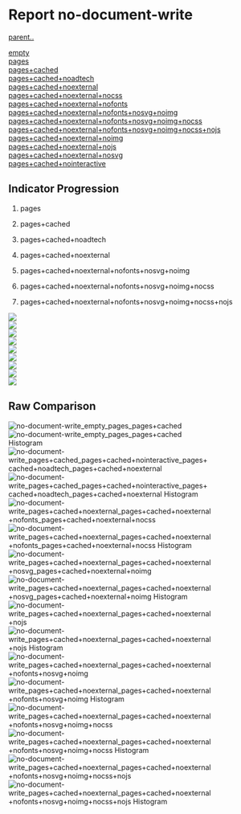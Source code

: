 # Report no-document-write

[parent..](./..)  

[empty](./empty/)  
[pages](./pages/)  
[pages+cached](./pages+cached/)  
[pages+cached+noadtech](./pages+cached+noadtech/)  
[pages+cached+noexternal](./pages+cached+noexternal/)  
[pages+cached+noexternal+nocss](./pages+cached+noexternal+nocss/)  
[pages+cached+noexternal+nofonts](./pages+cached+noexternal+nofonts/)  
[pages+cached+noexternal+nofonts+nosvg+noimg](./pages+cached+noexternal+nofonts+nosvg+noimg/)  
[pages+cached+noexternal+nofonts+nosvg+noimg+nocss](./pages+cached+noexternal+nofonts+nosvg+noimg+nocss/)  
[pages+cached+noexternal+nofonts+nosvg+noimg+nocss+nojs](./pages+cached+noexternal+nofonts+nosvg+noimg+nocss+nojs/)  
[pages+cached+noexternal+noimg](./pages+cached+noexternal+noimg/)  
[pages+cached+noexternal+nojs](./pages+cached+noexternal+nojs/)  
[pages+cached+noexternal+nosvg](./pages+cached+noexternal+nosvg/)  
[pages+cached+nointeractive](./pages+cached+nointeractive/)  

## Indicator Progression

1. pages

2. pages+cached

3. pages+cached+noadtech

4. pages+cached+noexternal

5. pages+cached+noexternal+nofonts+nosvg+noimg

6. pages+cached+noexternal+nofonts+nosvg+noimg+nocss

7. pages+cached+noexternal+nofonts+nosvg+noimg+nocss+nojs



![](./progession_score:mean_score:median.png)  
![](./progession_mean_median.png)  
![](./progession_min_max.png)  
![](./progession_range_p90range.png)  
![](./progession_stddev_p90stddev_skewness.png)  
![](./progession_eccentricity_p90eccentricity.png)  
![](./progession_quanta_p90quanta.png)  
![](./progession_quantaRatio_p90quantaRatio.png)  
![](./progession_outlandishness.png)  

## Raw Comparison

![no-document-write_empty_pages_pages+cached](./no-document-write_empty_pages_pages+cached.png)  
![no-document-write_empty_pages_pages+cached Histogram](./no-document-write_empty_pages_pages+cached+hist.png)  
![no-document-write_pages+cached_pages+cached+nointeractive_pages+cached+noadtech_pages+cached+noexternal](./no-document-write_pages+cached_pages+cached+nointeractive_pages+cached+noadtech_pages+cached+noexternal.png)  
![no-document-write_pages+cached_pages+cached+nointeractive_pages+cached+noadtech_pages+cached+noexternal Histogram](./no-document-write_pages+cached_pages+cached+nointeractive_pages+cached+noadtech_pages+cached+noexternal+hist.png)  
![no-document-write_pages+cached+noexternal_pages+cached+noexternal+nofonts_pages+cached+noexternal+nocss](./no-document-write_pages+cached+noexternal_pages+cached+noexternal+nofonts_pages+cached+noexternal+nocss.png)  
![no-document-write_pages+cached+noexternal_pages+cached+noexternal+nofonts_pages+cached+noexternal+nocss Histogram](./no-document-write_pages+cached+noexternal_pages+cached+noexternal+nofonts_pages+cached+noexternal+nocss+hist.png)  
![no-document-write_pages+cached+noexternal_pages+cached+noexternal+nosvg_pages+cached+noexternal+noimg](./no-document-write_pages+cached+noexternal_pages+cached+noexternal+nosvg_pages+cached+noexternal+noimg.png)  
![no-document-write_pages+cached+noexternal_pages+cached+noexternal+nosvg_pages+cached+noexternal+noimg Histogram](./no-document-write_pages+cached+noexternal_pages+cached+noexternal+nosvg_pages+cached+noexternal+noimg+hist.png)  
![no-document-write_pages+cached+noexternal_pages+cached+noexternal+nojs](./no-document-write_pages+cached+noexternal_pages+cached+noexternal+nojs.png)  
![no-document-write_pages+cached+noexternal_pages+cached+noexternal+nojs Histogram](./no-document-write_pages+cached+noexternal_pages+cached+noexternal+nojs+hist.png)  
![no-document-write_pages+cached+noexternal_pages+cached+noexternal+nofonts+nosvg+noimg](./no-document-write_pages+cached+noexternal_pages+cached+noexternal+nofonts+nosvg+noimg.png)  
![no-document-write_pages+cached+noexternal_pages+cached+noexternal+nofonts+nosvg+noimg Histogram](./no-document-write_pages+cached+noexternal_pages+cached+noexternal+nofonts+nosvg+noimg+hist.png)  
![no-document-write_pages+cached+noexternal_pages+cached+noexternal+nofonts+nosvg+noimg+nocss](./no-document-write_pages+cached+noexternal_pages+cached+noexternal+nofonts+nosvg+noimg+nocss.png)  
![no-document-write_pages+cached+noexternal_pages+cached+noexternal+nofonts+nosvg+noimg+nocss Histogram](./no-document-write_pages+cached+noexternal_pages+cached+noexternal+nofonts+nosvg+noimg+nocss+hist.png)  
![no-document-write_pages+cached+noexternal_pages+cached+noexternal+nofonts+nosvg+noimg+nocss+nojs](./no-document-write_pages+cached+noexternal_pages+cached+noexternal+nofonts+nosvg+noimg+nocss+nojs.png)  
![no-document-write_pages+cached+noexternal_pages+cached+noexternal+nofonts+nosvg+noimg+nocss+nojs Histogram](./no-document-write_pages+cached+noexternal_pages+cached+noexternal+nofonts+nosvg+noimg+nocss+nojs+hist.png)  

<style>
  img {
    max-width: 80%;
  }
</style>
      
